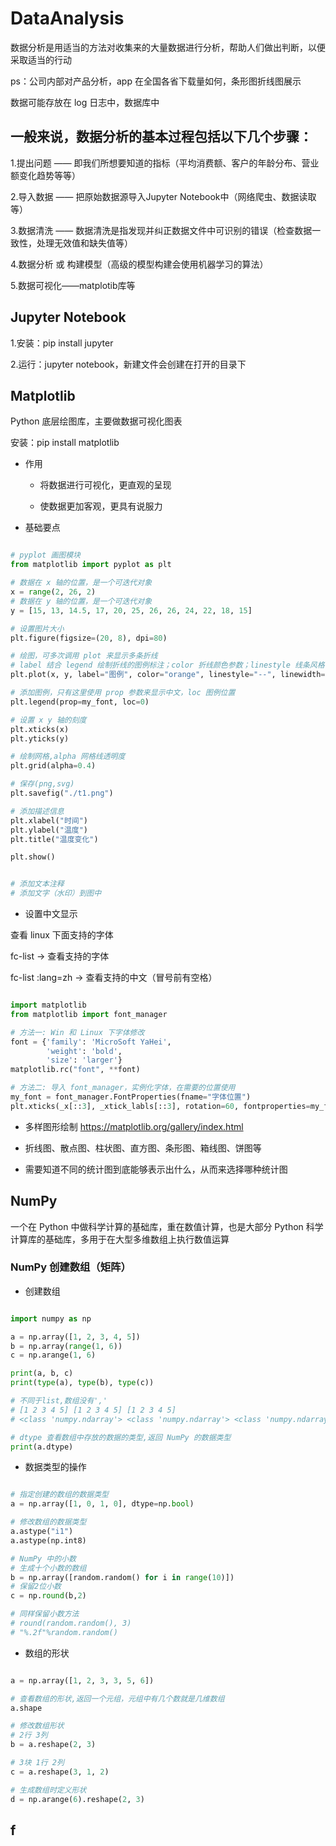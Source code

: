 # DataAnalysis

数据分析是用适当的方法对收集来的大量数据进行分析，帮助人们做出判断，以便采取适当的行动

ps：公司内部对产品分析，app 在全国各省下载量如何，条形图折线图展示

数据可能存放在 log 日志中，数据库中


## 一般来说，数据分析的基本过程包括以下几个步骤：

1.提出问题 —— 即我们所想要知道的指标（平均消费额、客户的年龄分布、营业额变化趋势等等）

2.导入数据 —— 把原始数据源导入Jupyter Notebook中（网络爬虫、数据读取等）

3.数据清洗 —— 数据清洗是指发现并纠正数据文件中可识别的错误（检查数据一致性，处理无效值和缺失值等）

4.数据分析 或 构建模型（高级的模型构建会使用机器学习的算法）

5.数据可视化——matplotib库等


## Jupyter Notebook

1.安装：pip install jupyter

2.运行：jupyter notebook，新建文件会创建在打开的目录下


## Matplotlib

Python 底层绘图库，主要做数据可视化图表

安装：pip install matplotlib

- 作用

  - 将数据进行可视化，更直观的呈现

  - 使数据更加客观，更具有说服力

- 基础要点

```python

# pyplot 画图模块
from matplotlib import pyplot as plt

# 数据在 x 轴的位置，是一个可迭代对象
x = range(2, 26, 2)
# 数据在 y 轴的位置，是一个可迭代对象
y = [15, 13, 14.5, 17, 20, 25, 26, 26, 24, 22, 18, 15]

# 设置图片大小
plt.figure(figsize=(20, 8), dpi=80)

# 绘图，可多次调用 plot 来显示多条折线
# label 结合 legend 绘制折线的图例标注；color 折线颜色参数；linestyle 线条风格；linewidth 线条粗细；alpha 线条透明度
plt.plot(x, y, label="图例", color="orange", linestyle="--", linewidth=5, alpha=0.5)

# 添加图例，只有这里使用 prop 参数来显示中文，loc 图例位置
plt.legend(prop=my_font, loc=0)

# 设置 x y 轴的刻度
plt.xticks(x)
plt.yticks(y)

# 绘制网格,alpha 网格线透明度
plt.grid(alpha=0.4)

# 保存(png,svg)
plt.savefig("./t1.png")

# 添加描述信息
plt.xlabel("时间")
plt.ylabel("温度")
plt.title("温度变化")

plt.show()


# 添加文本注释
# 添加文字（水印）到图中
```

- 设置中文显示

查看 linux 下面支持的字体

fc-list -> 查看支持的字体

fc-list :lang=zh -> 查看支持的中文（冒号前有空格）

```python

import matplotlib
from matplotlib import font_manager

# 方法一: Win 和 Linux 下字体修改
font = {'family': 'MicroSoft YaHei',
        'weight': 'bold',
        'size': 'larger'}
matplotlib.rc("font", **font)

# 方法二: 导入 font_manager，实例化字体，在需要的位置使用
my_font = font_manager.FontProperties(fname="字体位置")
plt.xticks(_x[::3], _xtick_labls[::3], rotation=60, fontproperties=my_font)

```

- 多样图形绘制 https://matplotlib.org/gallery/index.html

- 折线图、散点图、柱状图、直方图、条形图、箱线图、饼图等

- 需要知道不同的统计图到底能够表示出什么，从而来选择哪种统计图


## NumPy

一个在 Python 中做科学计算的基础库，重在数值计算，也是大部分 Python 科学计算库的基础库，多用于在大型多维数组上执行数值运算

### NumPy 创建数组（矩阵）

- 创建数组

```python

import numpy as np

a = np.array([1, 2, 3, 4, 5])
b = np.array(range(1, 6))
c = np.arange(1, 6)

print(a, b, c)
print(type(a), type(b), type(c))

# 不同于list,数组没有','
# [1 2 3 4 5] [1 2 3 4 5] [1 2 3 4 5]
# <class 'numpy.ndarray'> <class 'numpy.ndarray'> <class 'numpy.ndarray'>

# dtype 查看数组中存放的数据的类型,返回 NumPy 的数据类型
print(a.dtype)

```

- 数据类型的操作

```python

# 指定创建的数组的数据类型
a = np.array([1, 0, 1, 0], dtype=np.bool)

# 修改数组的数据类型
a.astype("i1")
a.astype(np.int8)

# NumPy 中的小数
# 生成十个小数的数组
b = np.array([random.random() for i in range(10)])
# 保留2位小数
c = np.round(b,2)

# 同样保留小数方法
# round(random.random(), 3)
# "%.2f"%random.random()

```

- 数组的形状

```python

a = np.array([1, 2, 3, 3, 5, 6])

# 查看数组的形状,返回一个元组，元组中有几个数就是几维数组
a.shape

# 修改数组形状
# 2行 3列
b = a.reshape(2, 3)

# 3块 1行 2列
c = a.reshape(3, 1, 2)

# 生成数组时定义形状
d = np.arange(6).reshape(2, 3)

```
## f





















